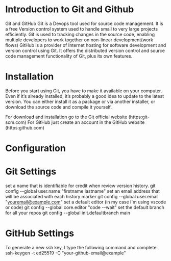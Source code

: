 # Introduction to Git and Github
Git and GitHub
Git is a Devops tool used for source code management. It is a free Version control system used to handle small to very large projects efficiently. Git is used to tracking changes in the source code, enabling multiple developers to work together on non-linear development(work flows)
GitHub  is a provider of Internet hosting for software development and version control using Git. It offers the distributed version control and source code management functionality of Git, plus its own features.

# Installation
Before you start using Git, you have to make it available on your computer. Even if it’s already installed, it’s probably a good idea to update to the latest version. You can either install it as a package or via another installer, or download the source code and compile it yourself.

For download and installation go to the Git official website (https:git-scm.com)
For GitHub just create an account in the GitHub website (https:github.com)

# Configuration

# Git Settings
set a name that is identifiable for credit when review version history.
git config --global user.name "firstname lastname"
set an email address that will be associated with each history marker
git config --global user.email "youremail@example.com"
set a default editor (in my case I'm using vscode or code)
git config --global core.editor "code --wait"
set the default branch for all your repos
git config --global init.defaultbranch main

# GitHub Settings
To generate a new ssh key, I type the following command and complete:
ssh-keygen -t ed25519 -C "your-github-email@example"
 